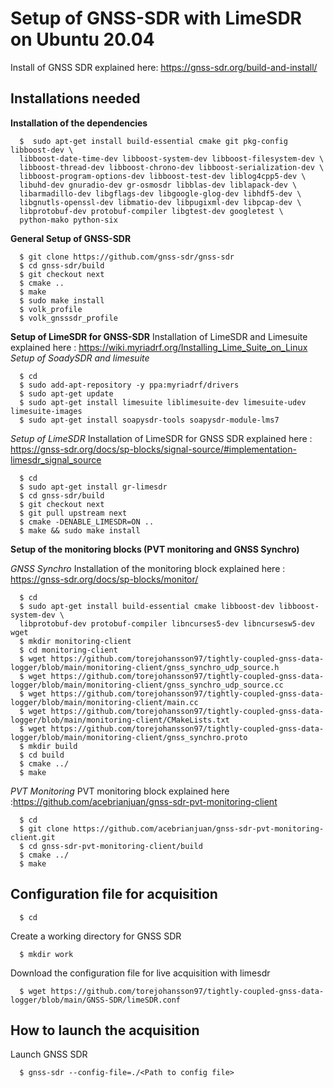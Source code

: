 # Setup of GNSS-SDR with LimeSDR on Ubuntu 20.04
Install of GNSS SDR explained here: https://gnss-sdr.org/build-and-install/
## Installations needed

**Installation of the dependencies**

      $  sudo apt-get install build-essential cmake git pkg-config libboost-dev \
      libboost-date-time-dev libboost-system-dev libboost-filesystem-dev \
      libboost-thread-dev libboost-chrono-dev libboost-serialization-dev \
      libboost-program-options-dev libboost-test-dev liblog4cpp5-dev \
      libuhd-dev gnuradio-dev gr-osmosdr libblas-dev liblapack-dev \
      libarmadillo-dev libgflags-dev libgoogle-glog-dev libhdf5-dev \
      libgnutls-openssl-dev libmatio-dev libpugixml-dev libpcap-dev \
      libprotobuf-dev protobuf-compiler libgtest-dev googletest \
      python-mako python-six


**General Setup of GNSS-SDR**

      $ git clone https://github.com/gnss-sdr/gnss-sdr  
      $ cd gnss-sdr/build  
      $ git checkout next  
      $ cmake ..  
      $ make  
      $ sudo make install
      $ volk_profile  
      $ volk_gnsssdr_profile  

**Setup of LimeSDR for GNSS-SDR**
Installation of LimeSDR and Limesuite explained here : https://wiki.myriadrf.org/Installing_Lime_Suite_on_Linux
*Setup of SoadySDR and limesuite*

      $ cd  
      $ sudo add-apt-repository -y ppa:myriadrf/drivers  
      $ sudo apt-get update  
      $ sudo apt-get install limesuite liblimesuite-dev limesuite-udev limesuite-images  
      $ sudo apt-get install soapysdr-tools soapysdr-module-lms7

*Setup of LimeSDR*
Installation of LimeSDR for GNSS SDR explained here : https://gnss-sdr.org/docs/sp-blocks/signal-source/#implementation-limesdr_signal_source

      $ cd  
      $ sudo apt-get install gr-limesdr  
      $ cd gnss-sdr/build  
      $ git checkout next  
      $ git pull upstream next  
      $ cmake -DENABLE_LIMESDR=ON ..  
      $ make && sudo make install  


**Setup of the monitoring blocks (PVT monitoring and GNSS Synchro)**

*GNSS Synchro*
Installation of the monitoring block explained here : https://gnss-sdr.org/docs/sp-blocks/monitor/

      $ cd
      $ sudo apt-get install build-essential cmake libboost-dev libboost-system-dev \
      libprotobuf-dev protobuf-compiler libncurses5-dev libncursesw5-dev wget  
      $ mkdir monitoring-client  
      $ cd monitoring-client  
      $ wget https://github.com/torejohansson97/tightly-coupled-gnss-data-logger/blob/main/monitoring-client/gnss_synchro_udp_source.h  
      $ wget https://github.com/torejohansson97/tightly-coupled-gnss-data-logger/blob/main/monitoring-client/gnss_synchro_udp_source.cc
      $ wget https://github.com/torejohansson97/tightly-coupled-gnss-data-logger/blob/main/monitoring-client/main.cc
      $ wget https://github.com/torejohansson97/tightly-coupled-gnss-data-logger/blob/main/monitoring-client/CMakeLists.txt
      $ wget https://github.com/torejohansson97/tightly-coupled-gnss-data-logger/blob/main/monitoring-client/gnss_synchro.proto
      $ mkdir build
      $ cd build  
      $ cmake ../  
      $ make  

*PVT Monitoring*
PVT monitoring block explained here :https://github.com/acebrianjuan/gnss-sdr-pvt-monitoring-client

      $ cd
      $ git clone https://github.com/acebrianjuan/gnss-sdr-pvt-monitoring-client.git
      $ cd gnss-sdr-pvt-monitoring-client/build  
      $ cmake ../  
      $ make  


## Configuration file for acquisition

      $ cd
Create a working directory for GNSS SDR

      $ mkdir work
      
Download the configuration file for live acquisition with limesdr

      $ wget https://github.com/torejohansson97/tightly-coupled-gnss-data-logger/blob/main/GNSS-SDR/limeSDR.conf

## How to launch the acquisition

      
Launch GNSS SDR

      $ gnss-sdr --config-file=./<Path to config file>
